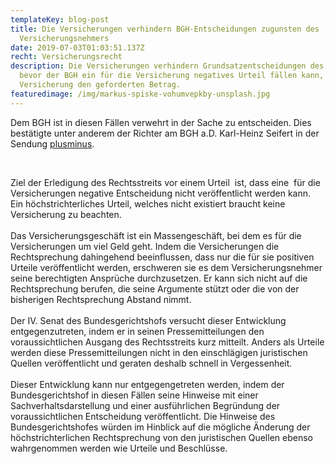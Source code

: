 ```yaml
---
templateKey: blog-post
title: Die Versicherungen verhindern BGH-Entscheidungen zugunsten des
  Versicherungsnehmers
date: 2019-07-03T01:03:51.137Z
recht: Versicherungsrecht
description: Die Versicherungen verhindern Grundsatzentscheidungen des BGH. Kurz
  bevor der BGH ein für die Versicherung negatives Urteil fällen kann, zahlt die
  Versicherung den geforderten Betrag.
featuredimage: /img/markus-spiske-vohumvepkby-unsplash.jpg
---
```

Dem BGH ist in diesen Fällen verwehrt in der Sache zu entscheiden. Dies bestätigte unter anderem der Richter am BGH a.D. Karl-Heinz Seifert in der Sendung [plusminus](http://www.daserste.de/plusminus/beitrag_dyn~uid,97z40is1ni3d7kzn~cm.asp).

 

Ziel der Erledigung des Rechtsstreits vor einem Urteil  ist, dass eine  für die Versicherungen negative Entscheidung nicht veröffentlicht werden kann. Ein höchstrichterliches Urteil, welches nicht existiert braucht keine Versicherung zu beachten. \
\
Das Versicherungsgeschäft ist ein Massengeschäft, bei dem es für die Versicherungen um viel Geld geht. Indem die Versicherungen die Rechtsprechung dahingehend beeinflussen, dass nur die für sie positiven Urteile veröffentlicht werden, erschweren sie es dem Versicherungsnehmer seine berechtigten Ansprüche durchzusetzen. Er kann sich nicht auf die Rechtsprechung berufen, die seine Argumente stützt oder die von der bisherigen Rechtsprechung Abstand nimmt.\
\
Der IV. Senat des Bundesgerichtshofs versucht dieser Entwicklung entgegenzutreten, indem er in seinen Pressemitteilungen den voraussichtlichen Ausgang des Rechtsstreits kurz mitteilt. Anders als Urteile werden diese Pressemitteilungen nicht in den einschlägigen juristischen Quellen veröffentlicht und geraten deshalb schnell in Vergessenheit. \
\
Dieser Entwicklung kann nur entgegengetreten werden, indem der Bundesgerichtshof in diesen Fällen seine Hinweise mit einer Sachverhaltsdarstellung und einer ausführlichen Begründung der voraussichtlichen Entscheidung veröffentlicht. Die Hinweise des Bundesgerichtshofes würden im Hinblick auf die mögliche Änderung der höchstrichterlichen Rechtsprechung von den juristischen Quellen ebenso wahrgenommen werden wie Urteile und Beschlüsse.